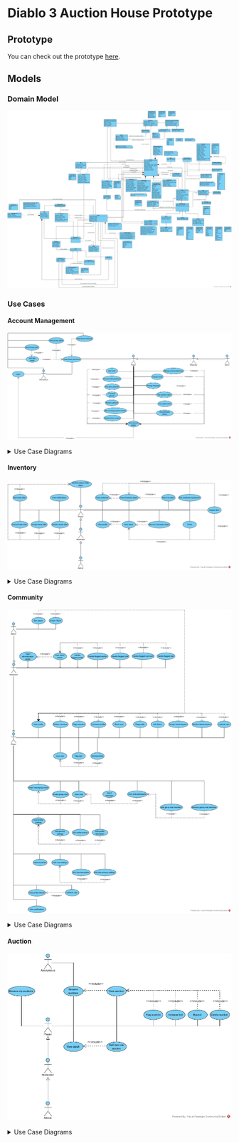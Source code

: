 # Diablo 3 Auction House Prototype

## Prototype

You can check out the prototype [here](https://www.google.com).

## Models

### Domain Model

<p align="center">
  <img src="./diagrams/domain_model/Domain model.jpg?raw=true" width="*"/>
</p>

### Use Cases

#### Account Management

<p align="center">
	<img src="./diagrams/use_case_model/account_management/Account Management.jpg?raw=true" width="*"/>
</p>

<details>
<summary>Use Case Diagrams</summary>

<details>
<summary>Add billing address</summary>
<p align="center">
<img src="./diagrams/use_case_model/account_management/Add billing address.jpg?raw=true" width="*"/>
</p>
</details>


<details>
<summary>Add funds</summary>
<p align="center">
<img src="./diagrams/use_case_model/account_management/Add funds.jpg?raw=true" width="*"/>
</p>
</details>


<details>
<summary>Add or change phone number</summary>
<p align="center">
<img src="./diagrams/use_case_model/account_management/Add or change phone number.jpg?raw=true" width="*"/>
</p>
</details>


<details>
<summary>Change email</summary>
<p align="center">
<img src="./diagrams/use_case_model/account_management/Change email.jpg?raw=true" width="*"/>
</p>
</details>


<details>
<summary>Change language</summary>
<p align="center">
<img src="./diagrams/use_case_model/account_management/Change language.jpg?raw=true" width="*"/>
</p>
</details>


<details>
<summary>Delete phone number</summary>
<p align="center">
<img src="./diagrams/use_case_model/account_management/Delete phone number.jpg?raw=true" width="*"/>
</p>
</details>


<details>
<summary>Login</summary>
<p align="center">
<img src="./diagrams/use_case_model/account_management/Login.jpg?raw=true" width="*"/>
</p>
</details>


<details>
<summary>Manage email preferences</summary>
<p align="center">
<img src="./diagrams/use_case_model/account_management/Manage email preferences.jpg?raw=true" width="*"/>
</p>
</details>


<details>
<summary>Purchase giftcard</summary>
<p align="center">
<img src="./diagrams/use_case_model/account_management/Purchase giftcard.jpg?raw=true" width="*"/>
</p>
</details>


<details>
<summary>Redeem giftcard</summary>
<p align="center">
<img src="./diagrams/use_case_model/account_management/Redeem giftcard.jpg?raw=true" width="*"/>
</p>
</details>


<details>
<summary>Remove billing address</summary>
<p align="center">
<img src="./diagrams/use_case_model/account_management/Remove billing address.jpg?raw=true" width="*"/>
</p>
</details>


<details>
<summary>Submit help ticket</summary>
<p align="center">
<img src="./diagrams/use_case_model/account_management/Submit help ticket.jpg?raw=true" width="*"/>
</p>
</details>


<details>
<summary>View account details</summary>
<p align="center">
<img src="./diagrams/use_case_model/account_management/View account details.jpg?raw=true" width="*"/>
</p>
</details>


<details>
<summary>View auction history</summary>
<p align="center">
<img src="./diagrams/use_case_model/account_management/View auction history.jpg?raw=true" width="*"/>
</p>
</details>


<details>
<summary>View privacy and terms</summary>
<p align="center">
<img src="./diagrams/use_case_model/account_management/View privacy and terms.jpg?raw=true" width="*"/>
</p>
</details>


<details>
<summary>View privacy policy</summary>
<p align="center">
<img src="./diagrams/use_case_model/account_management/View privacy policy.jpg?raw=true" width="*"/>
</p>
</details>


<details>
<summary>View purchase history</summary>
<p align="center">
<img src="./diagrams/use_case_model/account_management/View purchase history.jpg?raw=true" width="*"/>
</p>
</details>


<details>
<summary>View terms of service</summary>
<p align="center">
<img src="./diagrams/use_case_model/account_management/View terms of service.jpg?raw=true" width="*"/>
</p>
</details>


<details>
<summary>View trade history</summary>
<p align="center">
<img src="./diagrams/use_case_model/account_management/View trade history.jpg?raw=true" width="*"/>
</p>
</details>


<details>
<summary>Visit help center</summary>
<p align="center">
<img src="./diagrams/use_case_model/account_management/Visit help center.jpg?raw=true" width="*"/>
</p>
</details>

</details>

#### Inventory

<p align="center">
<img src="./diagrams/use_case_model/inventory/Inventory.jpg?raw=true" width="*"/>
</p>

<details>
<summary>Use Case Diagrams</summary>

<details>
<summary>Accept trade offer</summary>
<p align="center">
<img src="./diagrams/use_case_model/inventory/Accept trade offer.jpg?raw=true" width="*"/>
</p>
</details>


<details>
<summary>Browse active trade offers</summary>
<p align="center">
<img src="./diagrams/use_case_model/inventory/Browse active trade offers.jpg?raw=true" width="*"/>
</p>
</details>


<details>
<summary>Cancel trade offer</summary>
<p align="center">
<img src="./diagrams/use_case_model/inventory/Cancel trade offer.jpg?raw=true" width="*"/>
</p>
</details>


<details>
<summary>Decline trade offer</summary>
<p align="center">
<img src="./diagrams/use_case_model/inventory/Decline trade offer.jpg?raw=true" width="*"/>
</p>
</details>


<details>
<summary>Edit character equipment</summary>
<p align="center">
<img src="./diagrams/use_case_model/inventory/Edit character equipment.jpg?raw=true" width="*"/>
</p>
</details>


<details>
<summary>Edit trade offer</summary>
<p align="center">
<img src="./diagrams/use_case_model/inventory/Edit trade offer.jpg?raw=true" width="*"/>
</p>
</details>


<details>
<summary>Inspect item</summary>
<p align="center">
<img src="./diagrams/use_case_model/inventory/Inspect item.jpg?raw=true" width="*"/>
</p>
</details>

<details>
<summary>Move to character stash</summary>
<p align="center">
<img src="./diagrams/use_case_model/inventory/Move to character stash.jpg?raw=true" width="*"/>
</p>
</details>


<details>
<summary>Move to stash</summary>
<p align="center">
<img src="./diagrams/use_case_model/inventory/Move to stash.jpg?raw=true" width="*"/>
</p>
</details>


<details>
<summary>Trade</summary>
<p align="center">
<img src="./diagrams/use_case_model/inventory/Trade.jpg?raw=true" width="*"/>
</p>
</details>


<details>
<summary>View character stash</summary>
<p align="center">
<img src="./diagrams/use_case_model/inventory/View character stash.jpg?raw=true" width="*"/>
</p>
</details>


<details>
<summary>View stash</summary>
<p align="center">
<img src="./diagrams/use_case_model/inventory/View stash.jpg?raw=true" width="*"/>
</p>
</details>

</details>

#### Community

<p align="center">
<img src="./diagrams/use_case_model/community/Community.jpg?raw=true" width="*"/>
</p>

<details>
<summary>Use Case Diagrams</summary>

<details>
<summary>Accept friend request</summary>
<p align="center">
<img src="./diagrams/use_case_model/community/Accept friend request.jpg?raw=true" width="*"/>
</p>
</details>


<details>
<summary>Add friend</summary>
<p align="center">
<img src="./diagrams/use_case_model/community/Add friend.jpg?raw=true" width="*"/>
</p>
</details>


<details>
<summary>Add group chat members</summary>
<p align="center">
<img src="./diagrams/use_case_model/community/Add group chat members.jpg?raw=true" width="*"/>
</p>
</details>


<details>
<summary>Ban player</summary>
<p align="center">
<img src="./diagrams/use_case_model/community/Ban player.jpg?raw=true" width="*"/>
</p>
</details>


<details>
<summary>Block user</summary>
<p align="center">
<img src="./diagrams/use_case_model/community/Block user.jpg?raw=true" width="*"/>
</p>
</details>


<details>
<summary>Comment clan</summary>
<p align="center">
<img src="./diagrams/use_case_model/community/Comment clan.jpg?raw=true" width="*"/>
</p>
</details>


<details>
<summary>Comment profile</summary>
<p align="center">
<img src="./diagrams/use_case_model/community/Comment profile.jpg?raw=true" width="*"/>
</p>
</details>


<details>
<summary>Create group chat</summary>
<p align="center">
<img src="./diagrams/use_case_model/community/Create group chat.jpg?raw=true" width="*"/>
</p>
</details>


<details>
<summary>Decline friend request</summary>
<p align="center">
<img src="./diagrams/use_case_model/community/Decline friend request.jpg?raw=true" width="*"/>
</p>
</details>


<details>
<summary>Delete comment</summary>
<p align="center">
<img src="./diagrams/use_case_model/community/Delete comment.jpg?raw=true" width="*"/>
</p>
</details>


<details>
<summary>Edit clan description</summary>
<p align="center">
<img src="./diagrams/use_case_model/community/Edit clan description.jpg?raw=true" width="*"/>
</p>
</details>


<details>
<summary>Edit clan privacy settings</summary>
<p align="center">
<img src="./diagrams/use_case_model/community/Edit clan privacy settings.jpg?raw=true" width="*"/>
</p>
</details>


<details>
<summary>Edit privacy settings</summary>
<p align="center">
<img src="./diagrams/use_case_model/community/Edit privacy settings.jpg?raw=true" width="*"/>
</p>
</details>


<details>
<summary>Edit profile description</summary>
<p align="center">
<img src="./diagrams/use_case_model/community/Edit profile description.jpg?raw=true" width="*"/>
</p>
</details>


<details>
<summary>Edit profile picture</summary>
<p align="center">
<img src="./diagrams/use_case_model/community/Edit profile picture.jpg?raw=true" width="*"/>
</p>
</details>


<details>
<summary>Flag clan</summary>
<p align="center">
<img src="./diagrams/use_case_model/community/Flag clan.jpg?raw=true" width="*"/>
</p>
</details>


<details>
<summary>Flag comment</summary>
<p align="center">
<img src="./diagrams/use_case_model/community/Flag comment.jpg?raw=true" width="*"/>
</p>
</details>


<details>
<summary>Flag profile</summary>
<p align="center">
<img src="./diagrams/use_case_model/community/Flag profile.jpg?raw=true" width="*"/>
</p>
</details>


<details>
<summary>Handle flagged auction</summary>
<p align="center">
<img src="./diagrams/use_case_model/community/Handle flagged auction.jpg?raw=true" width="*"/>
</p>
</details>


<details>
<summary>Handle flagged chat</summary>
<p align="center">
<img src="./diagrams/use_case_model/community/Handle flagged chat.jpg?raw=true" width="*"/>
</p>
</details>


<details>
<summary>Handle flagged clan</summary>
<p align="center">
<img src="./diagrams/use_case_model/community/Handle flagged clan.jpg?raw=true" width="*"/>
</p>
</details>


<details>
<summary>Handle flagged comment</summary>
<p align="center">
<img src="./diagrams/use_case_model/community/Handle flagged comment.jpg?raw=true" width="*"/>
</p>
</details>


<details>
<summary>Handle flagged profile</summary>
<p align="center">
<img src="./diagrams/use_case_model/community/Handle flagged profile.jpg?raw=true" width="*"/>
</p>
</details>


<details>
<summary>Open administration center</summary>
<p align="center">
<img src="./diagrams/use_case_model/community/Open administration center.jpg?raw=true" width="*"/>
</p>
</details>


<details>
<summary>Open messaging center</summary>
<p align="center">
<img src="./diagrams/use_case_model/community/Open messaging center.jpg?raw=true" width="*"/>
</p>
</details>


<details>
<summary>Remove group chat members</summary>
<p align="center">
<img src="./diagrams/use_case_model/community/Remove group chat members.jpg?raw=true" width="*"/>
</p>
</details>


<details>
<summary>Send message</summary>
<p align="center">
<img src="./diagrams/use_case_model/community/Send message.jpg?raw=true" width="*"/>
</p>
</details>


<details>
<summary>Unban Player</summary>
<p align="center">
<img src="./diagrams/use_case_model/community/Unban Player.jpg?raw=true" width="*"/>
</p>
</details>


<details>
<summary>Unblock user</summary>
<p align="center">
<img src="./diagrams/use_case_model/community/Unblock user.jpg?raw=true" width="*"/>
</p>
</details>


<details>
<summary>Unfriend user</summary>
<p align="center">
<img src="./diagrams/use_case_model/community/Unfriend user.jpg?raw=true" width="*"/>
</p>
</details>


<details>
<summary>View character</summary>
<p align="center">
<img src="./diagrams/use_case_model/community/View character.jpg?raw=true" width="*"/>
</p>
</details>


<details>
<summary>View chat participants</summary>
<p align="center">
<img src="./diagrams/use_case_model/community/View chat participants.jpg?raw=true" width="*"/>
</p>
</details>


<details>
<summary>View chat</summary>
<p align="center">
<img src="./diagrams/use_case_model/community/View chat.jpg?raw=true" width="*"/>
</p>
</details>


<details>
<summary>View clan settings</summary>
<p align="center">
<img src="./diagrams/use_case_model/community/View clan settings.jpg?raw=true" width="*"/>
</p>
</details>


<details>
<summary>View clan</summary>
<p align="center">
<img src="./diagrams/use_case_model/community/View clan.jpg?raw=true" width="*"/>
</p>
</details>


<details>
<summary>View notifications</summary>
<p align="center">
<img src="./diagrams/use_case_model/community/View notifications.jpg?raw=true" width="*"/>
</p>
</details>


<details>
<summary>View profile friends</summary>
<p align="center">
<img src="./diagrams/use_case_model/community/View profile friends.jpg?raw=true" width="*"/>
</p>
</details>


<details>
<summary>View profile settings</summary>
<p align="center">
<img src="./diagrams/use_case_model/community/View profile settings.jpg?raw=true" width="*"/>
</p>
</details>


<details>
<summary>View profile</summary>
<p align="center">
<img src="./diagrams/use_case_model/community/View profile.jpg?raw=true" width="*"/>
</p>
</details>


<details>
<summary>View report tickets</summary>
<p align="center">
<img src="./diagrams/use_case_model/community/View report tickets.jpg?raw=true" width="*"/>
</p>
</details>

</details>

#### Auction

<p align="center">
<img src="./diagrams/use_case_model/auction/Auction.jpg?raw=true" width="*"/>
</p>

<details>
<summary>Use Case Diagrams</summary>

<details>
<summary>Browse auctions</summary>
<p align="center">
<img src="./diagrams/use_case_model/auction/Browse auctions.jpg?raw=true" width="*"/>
</p>
</details>


<details>
<summary>Browse my auctions</summary>
<p align="center">
<img src="./diagrams/use_case_model/auction/Browse my auctions.jpg?raw=true" width="*"/>
</p>
</details>


<details>
<summary>Buyout</summary>
<p align="center">
<img src="./diagrams/use_case_model/auction/Buyout.jpg?raw=true" width="*"/>
</p>
</details>


<details>
<summary>Delete auction</summary>
<p align="center">
<img src="./diagrams/use_case_model/auction/Delete auction.jpg?raw=true" width="*"/>
</p>
</details>


<details>
<summary>Flag auction</summary>
<p align="center">
<img src="./diagrams/use_case_model/auction/Flag auction.jpg?raw=true" width="*"/>
</p>
</details>


<details>
<summary>Increase bid</summary>
<p align="center">
<img src="./diagrams/use_case_model/auction/Increase bid.jpg?raw=true" width="*"/>
</p>
</details>


<details>
<summary>Sell item via auction</summary>
<p align="center">
<img src="./diagrams/use_case_model/auction/Sell item via auction.jpg?raw=true" width="*"/>
</p>
</details>


<details>
<summary>View auction</summary>
<p align="center">
<img src="./diagrams/use_case_model/auction/View auction.jpg?raw=true" width="*"/>
</p>
</details>

</details>